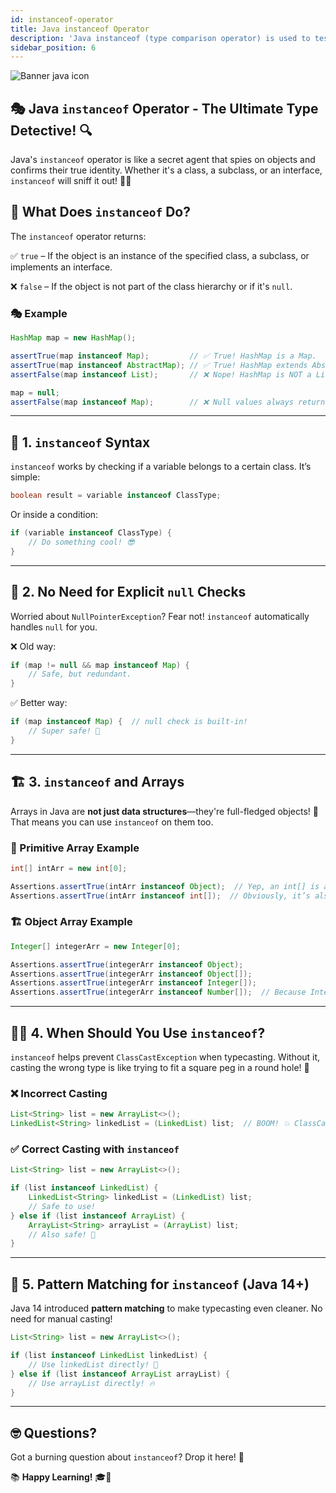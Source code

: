 ```yaml
---
id: instanceof-operator
title: Java instanceof Operator
description: 'Java instanceof (type comparison operator) is used to test if a specified variable is an instance of the specified class or interface'
sidebar_position: 6
---
```

![Banner java icon](@site/static/img/kits/java/banner-java-icon.png)

## 🎭 Java `instanceof` Operator - The Ultimate Type Detective! 🔍

Java's `instanceof` operator is like a secret agent that spies on objects and confirms their true identity. Whether it's a class, a subclass, or an interface, `instanceof` will sniff it out! 🕵️‍♂️

## 🤔 What Does `instanceof` Do?

The `instanceof` operator returns:

✅ `true` – If the object is an instance of the specified class, a subclass, or implements an interface.

❌ `false` – If the object is not part of the class hierarchy or if it's `null`.

### 🎭 Example

```java
HashMap map = new HashMap();

assertTrue(map instanceof Map);         // ✅ True! HashMap is a Map.
assertTrue(map instanceof AbstractMap); // ✅ True! HashMap extends AbstractMap.
assertFalse(map instanceof List);       // ❌ Nope! HashMap is NOT a List.

map = null;
assertFalse(map instanceof Map);        // ❌ Null values always return false.
```

---

## 📝 1. `instanceof` Syntax

`instanceof` works by checking if a variable belongs to a certain class. It’s simple:

```java
boolean result = variable instanceof ClassType;
```

Or inside a condition:

```java
if (variable instanceof ClassType) {
    // Do something cool! 😎
}
```

---

## 🚫 2. No Need for Explicit `null` Checks

Worried about `NullPointerException`? Fear not! `instanceof` automatically handles `null` for you.

❌ Old way:

```java
if (map != null && map instanceof Map) {
    // Safe, but redundant.
}
```

✅ Better way:

```java
if (map instanceof Map) {  // null check is built-in!
    // Super safe! 🚀
}
```

---

## 🏗️ 3. `instanceof` and Arrays

Arrays in Java are **not just data structures**—they're full-fledged objects! 🎉 That means you can use `instanceof` on them too.

### 🤖 Primitive Array Example

```java
int[] intArr = new int[0];

Assertions.assertTrue(intArr instanceof Object);  // Yep, an int[] is an Object!
Assertions.assertTrue(intArr instanceof int[]);  // Obviously, it’s also an int[]!
```

### 🏗️ Object Array Example

```java
Integer[] integerArr = new Integer[0];

Assertions.assertTrue(integerArr instanceof Object);
Assertions.assertTrue(integerArr instanceof Object[]);
Assertions.assertTrue(integerArr instanceof Integer[]);
Assertions.assertTrue(integerArr instanceof Number[]);  // Because Integer extends Number.
```

---

## 🕵️‍♂️ 4. When Should You Use `instanceof`?

`instanceof` helps prevent `ClassCastException` when typecasting. Without it, casting the wrong type is like trying to fit a square peg in a round hole! 🚨

### ❌ Incorrect Casting

```java
List<String> list = new ArrayList<>();
LinkedList<String> linkedList = (LinkedList) list;  // BOOM! 💥 ClassCastException!
```

### ✅ Correct Casting with `instanceof`

```java
List<String> list = new ArrayList<>();

if (list instanceof LinkedList) {
    LinkedList<String> linkedList = (LinkedList) list;
    // Safe to use!
} else if (list instanceof ArrayList) {
    ArrayList<String> arrayList = (ArrayList) list;
    // Also safe! 🎯
}
```

---

## 🚀 5. Pattern Matching for `instanceof` (Java 14+)

Java 14 introduced **pattern matching** to make typecasting even cleaner. No need for manual casting!

```java
List<String> list = new ArrayList<>();

if (list instanceof LinkedList linkedList) {
    // Use linkedList directly! 🎉
} else if (list instanceof ArrayList arrayList) {
    // Use arrayList directly! 🔥
}
```

---

## 🤓 Questions?

Got a burning question about `instanceof`? Drop it here! 🧐

📚 **Happy Learning!** 🎓🚀
